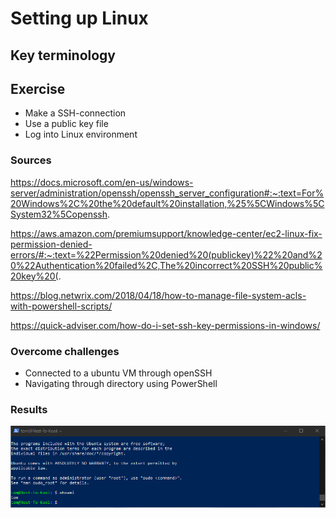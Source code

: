 # Setting up Linux

## Key terminology


## Exercise
- Make a SSH-connection
- Use a public key file
- Log into Linux environment

### Sources
https://docs.microsoft.com/en-us/windows-server/administration/openssh/openssh_server_configuration#:~:text=For%20Windows%2C%20the%20default%20installation,%25%5CWindows%5CSystem32%5Copenssh.

https://aws.amazon.com/premiumsupport/knowledge-center/ec2-linux-fix-permission-denied-errors/#:~:text=%22Permission%20denied%20(publickey)%22%20and%20%22Authentication%20failed%2C,The%20incorrect%20SSH%20public%20key%20(.

https://blog.netwrix.com/2018/04/18/how-to-manage-file-system-acls-with-powershell-scripts/

https://quick-adviser.com/how-do-i-set-ssh-key-permissions-in-windows/

### Overcome challenges
- Connected to a ubuntu VM through openSSH 
- Navigating through directory using PowerShell

### Results
![Screenshot of PowerShell: whoami](../00_includes/LNX-01/SS_Whoami.png "PowerShell SSH-connection to Linux environment")
